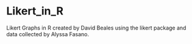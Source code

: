 # Likert_in_R
Likert Graphs in R created by David Beales using the likert package and data collected by Alyssa Fasano.
